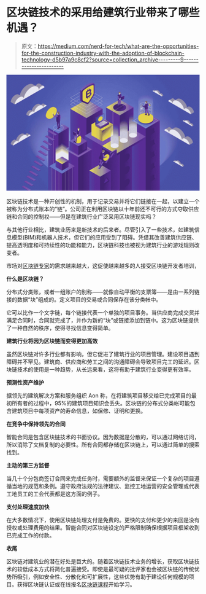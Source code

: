 # 区块链技术的采用给建筑行业带来了哪些机遇？

> 原文：<https://medium.com/nerd-for-tech/what-are-the-opportunities-for-the-construction-industry-with-the-adoption-of-blockchain-technology-d5b97a9c8cf2?source=collection_archive---------9----------------------->

![](img/f8d93ba6659faa072029eaf59a29c706.png)

区块链技术是一种开创性的机制，用于记录交易并将它们链接在一起，以建立一个被称为分布式账本的“链”。公司正在利用区块链以十年前还不可行的方式夺取供应链和合同的控制权——但是在建筑行业广泛采用区块链现实吗？

与其他行业相比，建筑业历来是新技术的后来者。尽管引入了一些技术，如建筑信息模型(BIM)和机器人技术，但它们的应用受到了阻碍。凭借其改善建筑供应链、提高透明度和可持续性的功能和能力，区块链科技也被视为建筑行业的游戏规则改变者。

市场对[区块链专家](https://www.blockchain-council.org/certifications/certified-blockchain-professional-expert/)的需求越来越大，这促使越来越多的人接受区块链开发者培训，

**什么是区块链？**

分布式分类账，或者一组账户的别称——就像自动平衡的支票簿——是由一系列链接的数据“块”组成的。定义项目的交易或合同保存在该分类帐中。

它可以比作一个文字链，每个链接代表一个单独的项目事务。当供应商完成交货并满足合同时，合同就完成了，并作为新的“块”或链接添加到链中。这为区块链提供了一种自然的秩序，使得寻找信息变得简单。

**建筑行业将因为区块链而变得更加高效**

虽然区块链对许多行业都有影响，但它促进了建筑行业的项目管理。建设项目遇到障碍并不罕见。建筑商、供应商和劳工之间的沟通障碍会导致项目完工的延迟。区块链技术的使用是一种趋势，从长远来看，这将有助于建筑行业变得更有效率。

**预测性资产维护**

据领先的建筑解决方案和服务组织 Aon 称，在将建筑项目移交给已完成项目的最初所有者的过程中，95%的建筑项目知识会丢失。区块链的分布式分类帐可能包含建筑项目中每项资产的寿命信息，如保修、证明和更换。

**在竞争中保持领先的合同**

智能合同是包含区块链技术的书面协议。因为数据是分散的，可以通过网络访问，所以消除了文档复制的必要性。所有合同都存储在区块链上，可以通过简单的搜索找到。

**主动的第三方监督**

当几十个分包商签订合同来完成任务时，需要额外的监督来保证一个复杂的项目遵循当地的规范和条例。遵守政府法规的法律建议、监控工地运营的安全管理或代表工地员工的工会代表都是这方面的例子。

**支付处理速度加快**

在大多数情况下，使用区块链处理支付是免费的。更快的支付和更少的来回是没有授权或处理费用的结果。智能合同对区块链设定的严格限制确保根据项目框架收到已完成工作的付款。

**收尾**

区块链对建筑业的潜在好处是巨大的。随着区块链技术业务的增长，获取区块链技术的较低成本方式将简化普遍接受。即使是最可疑的批评家也会被区块链的传统优势所吸引，例如安全性、分散化和可扩展性，这些优势有助于建设任何规模的项目。获得区块链认证或在线报名[区块链课程](https://www.blockchain-council.org/online-training/)开始学习。